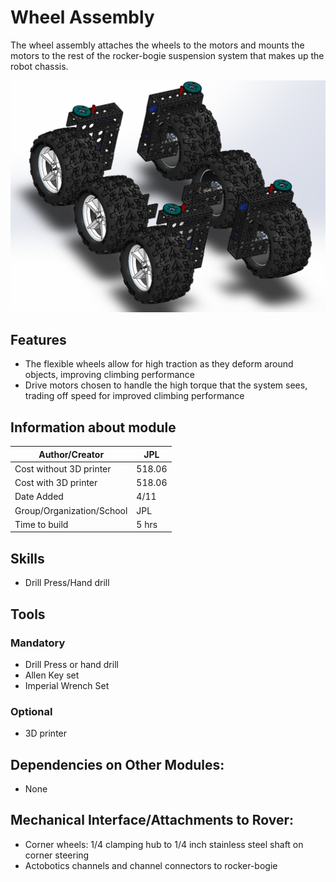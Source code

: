 # Wheel Assembly
The wheel assembly attaches the wheels to the motors and mounts the motors to the rest of the rocker-bogie suspension system that makes up the robot chassis.

![Wheels picture](Latex%20Docs/Pictures/Wheels/Wheels%20Title.PNG)

## Features
  * The flexible wheels allow for high traction as they deform around objects, improving climbing performance
  * Drive motors chosen to handle the high torque that the system sees, trading off speed for improved climbing performance

## Information about module

| Author/Creator            | JPL       |
| --------------            | -------            |
| Cost without 3D printer   | 518.06             |
| Cost with 3D printer      | 518.06             |
| Date Added                | 4/11               |
| Group/Organization/School | JPL                |
| Time to build             | 5 hrs              |

## Skills
  * Drill Press/Hand drill

## Tools

### Mandatory 
  * Drill Press or hand drill
  * Allen Key set
  * Imperial Wrench Set
  
### Optional
  * 3D printer

## Dependencies on Other Modules:
  * None

## Mechanical Interface/Attachments to Rover:
  * Corner wheels: 1/4 clamping hub to 1/4 inch stainless steel shaft on corner steering
  * Actobotics channels and channel connectors to rocker-bogie